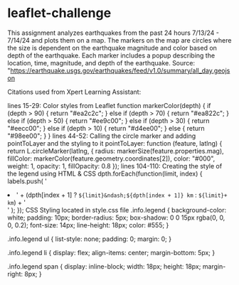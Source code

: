 # leaflet-challenge
This assignment analyzes earthquakes from the past 24 hours 7/13/24 - 7/14/24 and plots them on a map. The markers on the map are circles where the size is dependent on the earthquake magnitude and color based on depth of the earthquake. Each marker includes a popup describing the location, time, magnitude, and depth of the earthquake.
Source: "https://earthquake.usgs.gov/earthquakes/feed/v1.0/summary/all_day.geojson

Citations used from Xpert Learning Assistant:

lines 15-29: Color styles from Leaflet
function markerColor(depth) {
        if (depth > 90) {
            return "#ea2c2c";
        } else if (depth > 70) {
            return "#ea822c";
        } else if (depth > 50) {
            return "#ee9c00";
        } else if (depth > 30) {
            return "#eecc00";
        } else if (depth > 10) {
            return "#d4ee00";
        } else {
            return "#98ee00";
        }
    }
lines 44-52: Calling the circle marker and adding pointToLayer and the styling to it
pointToLayer: function (feature, latlng) {
            return L.circleMarker(latlng, {
                radius: markerSize(feature.properties.mag),
                fillColor: markerColor(feature.geometry.coordinates[2]),
                color: "#000",
                weight: 1,
                opacity: 1,
                fillOpacity: 0.8
            });
lines 104-110: Creating the style of the legend using HTML & CSS
  dpth.forEach(function(limit, index) {
        labels.push(
            '<li><span style="background-color: ' + colors[index] + '"></span>' +
            (dpth[index + 1] ? `${limit}&ndash;${dpth[index + 1]} km` : `${limit}+ km`) +
            '</li>'
        );
    });
CSS Styling located in style.css file
.info.legend {
  background-color: white;
  padding: 10px;
  border-radius: 5px;
  box-shadow: 0 0 15px rgba(0, 0, 0, 0.2);
  font-size: 14px;
  line-height: 18px;
  color: #555;
}

.info.legend ul {
  list-style: none;
  padding: 0;
  margin: 0;
}

.info.legend li {
  display: flex;
  align-items: center;
  margin-bottom: 5px;
}

.info.legend span {
  display: inline-block;
  width: 18px;
  height: 18px;
  margin-right: 8px;
}
